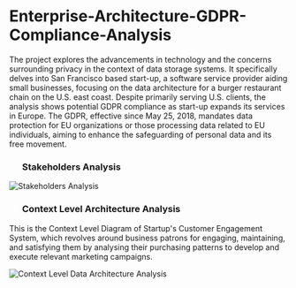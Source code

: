 # Enterprise-Architecture-GDPR-Compliance-Analysis

The project explores the advancements in technology and the concerns surrounding privacy in the context of data storage systems. It specifically delves into San Francisco based start-up, a software service provider aiding small businesses, focusing on the data architecture for a burger restaurant chain on the U.S. east coast. Despite primarily serving U.S. clients, the analysis shows potential GDPR compliance as start-up expands its services in Europe. The GDPR, effective since May 25, 2018, mandates data protection for EU organizations or those processing data related to EU individuals, aiming to enhance the safeguarding of personal data and its free movement.

###  &nbsp;&nbsp;&nbsp;&nbsp;&nbsp; Stakeholders Analysis
 ![Stakeholders Analysis](https://github.com/VibhaK93/Enterprise-Architecture-GDPR-Compliance-Analysis/assets/146596962/c0427edd-a60e-4e33-a5ea-b389885474cb)


 ###  &nbsp;&nbsp;&nbsp;&nbsp;&nbsp; Context Level Architecture Analysis
This is the Context Level Diagram of Startup's Customer Engagement System, which revolves around business patrons for engaging, maintaining, and satisfying them by analysing their purchasing patterns to develop and execute relevant marketing campaigns.

![Context Level Data Architecture Analysis](https://github.com/VibhaK93/Enterprise-Architecture-GDPR-Compliance-Analysis/assets/146596962/655c3245-ae1a-4e2e-898d-16a009fbf155)
